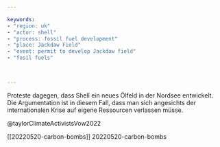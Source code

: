 ```yaml
---

keywords:
- "region: uk"
- "actor: shell"
- "process: fossil fuel development"
- "place: Jackdaw Field"
- "event: permit to develop Jackdaw field"
- "fosil fuels"



---
```


Proteste dagegen, dass Shell ein neues Ölfeld in der Nordsee entwickelt. Die Argumentation ist in diesem Fall, dass man sich angesichts der internationalen Krise auf eigene Ressourcen verlassen müsse. 

@taylorClimateActivistsVow2022

[[20220520-carbon-bombs]] 20220520-carbon-bombs